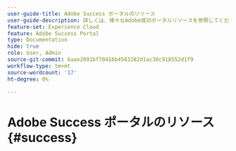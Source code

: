 ```yaml
---
user-guide-title: Adobe Success ポータルのリソース
user-guide-description: 詳しくは、様々なAdobe成功ポータルリソースを参照してください。
feature-set: Experience Cloud
feature: Adobe Success Portal
type: Documentation
hide: true
role: User, Admin
source-git-commit: 6aae2891bf70416b4563282d1ac38c918552d1f9
workflow-type: tm+mt
source-wordcount: '17'
ht-degree: 0%

---
```



# Adobe Success ポータルのリソース {#success}

